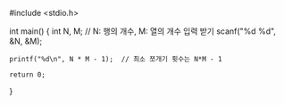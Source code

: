 #include <stdio.h>

int main() {
    int N, M; // N: 행의 개수, M: 열의 개수 입력 받기
    scanf("%d %d", &N, &M);

    printf("%d\n", N * M - 1);  // 최소 쪼개기 횟수는 N*M - 1

    return 0;
}
